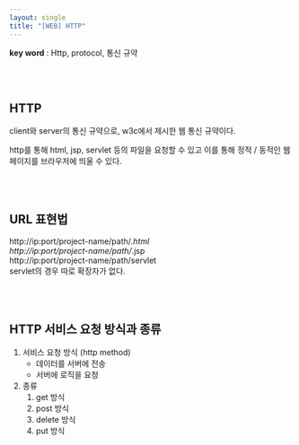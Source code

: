 ```yaml
---
layout: single
title: "[WEB] HTTP"
---
```


**key word** : Http, protocol, 통신 규약

<br><br>

## HTTP

client와 server의 통신 규약으로, w3c에서 제시한 웹 통신 규약이다.

http를 통해 html, jsp, servlet 등의 파일을 요청할 수 있고 이를 통해 정적 / 동적인 웹 페이지를 브라우저에 띄울 수 있다.

<br><br>

## URL 표현법

http://ip:port/project-name/path/_.html
<br>
http://ip:port/project-name/path/_.jsp
<br>
http://ip:port/project-name/path/servlet
<br>
servlet의 경우 따로 확장자가 없다.

<br><br>

## HTTP 서비스 요청 방식과 종류

1. 서비스 요청 방식 (http method)
   - 데이터를 서버에 전송
   - 서버에 로직을 요청
2. 종류
   1. get 방식
   2. post 방식
   3. delete 방식
   4. put 방식
